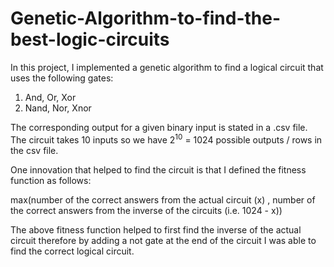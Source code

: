 # Genetic-Algorithm-to-find-the-best-logic-circuits

In this project, I implemented a genetic algorithm to find a logical circuit that uses the following gates: <br>

1) And, Or, Xor <br>
2) Nand, Nor, Xnor <br>

The corresponding output for a given binary input is stated in a .csv file. <br>
The circuit takes 10 inputs so we have 2<sup>10</sup> = 1024 possible outputs / rows in the csv file. <br>

One innovation that helped to find the circuit is that I defined the fitness function as follows: <br>

max(number of the correct answers from the actual circuit (x) , number of the correct answers from the inverse of the circuits (i.e. 1024 - x)) <br>

The above fitness function helped to first find the inverse of the actual circuit therefore by adding a not gate at the end of the circuit I was able to find the correct logical circuit.

